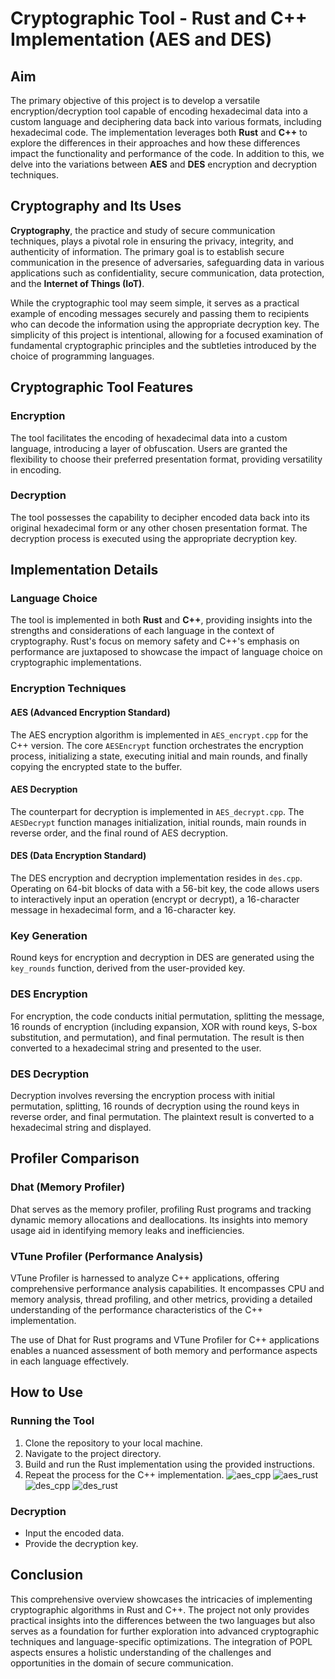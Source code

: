 # Cryptographic Tool - Rust and C++ Implementation (AES and DES)

## Aim

The primary objective of this project is to develop a versatile encryption/decryption tool capable of encoding hexadecimal data into a custom language and deciphering data back into various formats, including hexadecimal code. The implementation leverages both **Rust** and **C++** to explore the differences in their approaches and how these differences impact the functionality and performance of the code. In addition to this, we delve into the variations between **AES** and **DES** encryption and decryption techniques.

## Cryptography and Its Uses

**Cryptography**, the practice and study of secure communication techniques, plays a pivotal role in ensuring the privacy, integrity, and authenticity of information. The primary goal is to establish secure communication in the presence of adversaries, safeguarding data in various applications such as confidentiality, secure communication, data protection, and the **Internet of Things (IoT)**.

While the cryptographic tool may seem simple, it serves as a practical example of encoding messages securely and passing them to recipients who can decode the information using the appropriate decryption key. The simplicity of this project is intentional, allowing for a focused examination of fundamental cryptographic principles and the subtleties introduced by the choice of programming languages.

## Cryptographic Tool Features

### Encryption
The tool facilitates the encoding of hexadecimal data into a custom language, introducing a layer of obfuscation. Users are granted the flexibility to choose their preferred presentation format, providing versatility in encoding.

### Decryption
The tool possesses the capability to decipher encoded data back into its original hexadecimal form or any other chosen presentation format. The decryption process is executed using the appropriate decryption key.

## Implementation Details

### Language Choice
The tool is implemented in both **Rust** and **C++**, providing insights into the strengths and considerations of each language in the context of cryptography. Rust's focus on memory safety and C++'s emphasis on performance are juxtaposed to showcase the impact of language choice on cryptographic implementations.

### Encryption Techniques

#### AES (Advanced Encryption Standard)
The AES encryption algorithm is implemented in `AES_encrypt.cpp` for the C++ version. The core `AESEncrypt` function orchestrates the encryption process, initializing a state, executing initial and main rounds, and finally copying the encrypted state to the buffer.

#### AES Decryption
The counterpart for decryption is implemented in `AES_decrypt.cpp`. The `AESDecrypt` function manages initialization, initial rounds, main rounds in reverse order, and the final round of AES decryption.

#### DES (Data Encryption Standard)
The DES encryption and decryption implementation resides in `des.cpp`. Operating on 64-bit blocks of data with a 56-bit key, the code allows users to interactively input an operation (encrypt or decrypt), a 16-character message in hexadecimal form, and a 16-character key.

### Key Generation
Round keys for encryption and decryption in DES are generated using the `key_rounds` function, derived from the user-provided key.

### DES Encryption
For encryption, the code conducts initial permutation, splitting the message, 16 rounds of encryption (including expansion, XOR with round keys, S-box substitution, and permutation), and final permutation. The result is then converted to a hexadecimal string and presented to the user.

### DES Decryption
Decryption involves reversing the encryption process with initial permutation, splitting, 16 rounds of decryption using the round keys in reverse order, and final permutation. The plaintext result is converted to a hexadecimal string and displayed.

## Profiler Comparison

### Dhat (Memory Profiler)
Dhat serves as the memory profiler, profiling Rust programs and tracking dynamic memory allocations and deallocations. Its insights into memory usage aid in identifying memory leaks and inefficiencies.

### VTune Profiler (Performance Analysis)
VTune Profiler is harnessed to analyze C++ applications, offering comprehensive performance analysis capabilities. It encompasses CPU and memory analysis, thread profiling, and other metrics, providing a detailed understanding of the performance characteristics of the C++ implementation.

The use of Dhat for Rust programs and VTune Profiler for C++ applications enables a nuanced assessment of both memory and performance aspects in each language effectively.

## How to Use

### Running the Tool
1. Clone the repository to your local machine.
2. Navigate to the project directory.
3. Build and run the Rust implementation using the provided instructions.
4. Repeat the process for the C++ implementation.
![aes_cpp](https://github.com/Garvit2809/CS_F301_AES_DES_Cryptography/assets/84657981/29adf565-9042-471b-9c4d-c832c85fbd4a)
![aes_rust](https://github.com/Garvit2809/CS_F301_AES_DES_Cryptography/assets/84657981/3b57d0ad-ec2b-4abe-a179-bbd002845766)
![des_cpp](https://github.com/Garvit2809/CS_F301_AES_DES_Cryptography/assets/84657981/88218f9f-9a84-4e9f-b854-56c3f3a9f46d)
![des_rust](https://github.com/Garvit2809/CS_F301_AES_DES_Cryptography/assets/84657981/9297798f-ce0a-404c-967b-1006f66f0d1d)



### Decryption
- Input the encoded data.
- Provide the decryption key.

## Conclusion

This comprehensive overview showcases the intricacies of implementing cryptographic algorithms in Rust and C++. The project not only provides practical insights into the differences between the two languages but also serves as a foundation for further exploration into advanced cryptographic techniques and language-specific optimizations. The integration of POPL aspects ensures a holistic understanding of the challenges and opportunities in the domain of secure communication.
